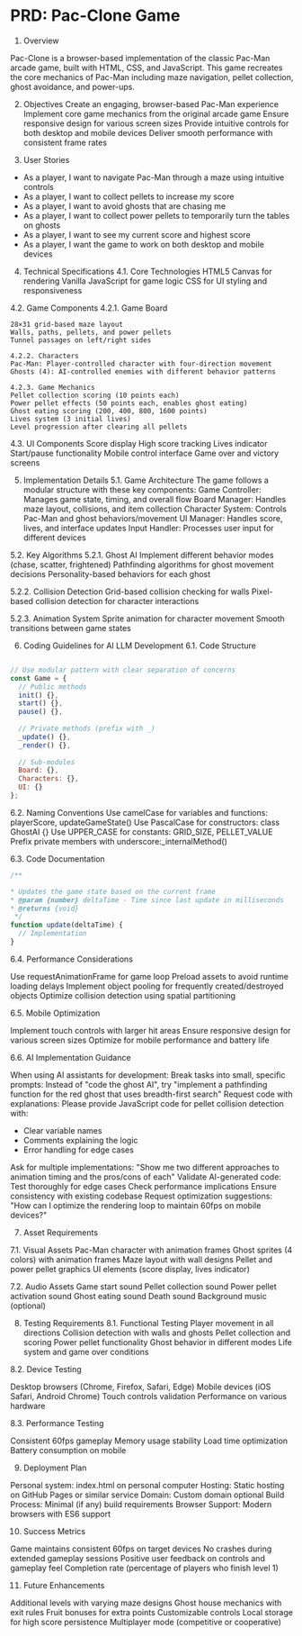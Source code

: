 # PRD: Pac-Clone Game

1. Overview

Pac-Clone is a browser-based implementation of the classic Pac-Man arcade game, built with HTML, CSS, and JavaScript. This game recreates the core mechanics of Pac-Man including maze navigation, pellet collection, ghost avoidance, and power-ups.

2. Objectives
Create an engaging, browser-based Pac-Man experience
Implement core game mechanics from the original arcade game
Ensure responsive design for various screen sizes
Provide intuitive controls for both desktop and mobile devices
Deliver smooth performance with consistent frame rates

3. User Stories

* As a player, I want to navigate Pac-Man through a maze using intuitive controls
* As a player, I want to collect pellets to increase my score
* As a player, I want to avoid ghosts that are chasing me
* As a player, I want to collect power pellets to temporarily turn the tables on ghosts
* As a player, I want to see my current score and highest score
* As a player, I want the game to work on both desktop and mobile devices

4. Technical Specifications
    4.1. Core Technologies
    HTML5 Canvas for rendering
    Vanilla JavaScript for game logic
    CSS for UI styling and responsiveness

4.2. Game Components
    4.2.1. Game Board

    28×31 grid-based maze layout
    Walls, paths, pellets, and power pellets
    Tunnel passages on left/right sides

    4.2.2. Characters
    Pac-Man: Player-controlled character with four-direction movement
    Ghosts (4): AI-controlled enemies with different behavior patterns

    4.2.3. Game Mechanics
    Pellet collection scoring (10 points each)
    Power pellet effects (50 points each, enables ghost eating)
    Ghost eating scoring (200, 400, 800, 1600 points)
    Lives system (3 initial lives)
    Level progression after clearing all pellets

4.3. UI Components
Score display
High score tracking
Lives indicator
Start/pause functionality
Mobile control interface
Game over and victory screens

5. Implementation Details
5.1. Game Architecture
The game follows a modular structure with these key components:
Game Controller: Manages game state, timing, and overall flow
Board Manager: Handles maze layout, collisions, and item collection
Character System: Controls Pac-Man and ghost behaviors/movement
UI Manager: Handles score, lives, and interface updates
Input Handler: Processes user input for different devices

5.2. Key Algorithms
5.2.1. Ghost AI
Implement different behavior modes (chase, scatter, frightened)
Pathfinding algorithms for ghost movement decisions
Personality-based behaviors for each ghost

5.2.2. Collision Detection
Grid-based collision checking for walls
Pixel-based collision detection for character interactions

5.2.3. Animation System
Sprite animation for character movement
Smooth transitions between game states

6. Coding Guidelines for AI LLM Development
6.1. Code Structure

```javascript

// Use modular pattern with clear separation of concerns
const Game = {
  // Public methods
  init() {},
  start() {},
  pause() {},
  
  // Private methods (prefix with _)
  _update() {},
  _render() {},
  
  // Sub-modules
  Board: {},
  Characters: {},
  UI: {}
};

```

6.2. Naming Conventions
Use camelCase for variables and functions: playerScore, updateGameState()
Use PascalCase for constructors: class GhostAI {}
Use UPPER_CASE for constants: GRID_SIZE, PELLET_VALUE
Prefix private members with underscore:_internalMethod()

6.3. Code Documentation

```javascript
/**

* Updates the game state based on the current frame
* @param {number} deltaTime - Time since last update in milliseconds
* @returns {void}
 */
function update(deltaTime) {
  // Implementation
}
```

6.4. Performance Considerations

Use requestAnimationFrame for game loop
Preload assets to avoid runtime loading delays
Implement object pooling for frequently created/destroyed objects
Optimize collision detection using spatial partitioning

6.5. Mobile Optimization

Implement touch controls with larger hit areas
Ensure responsive design for various screen sizes
Optimize for mobile performance and battery life

6.6. AI Implementation Guidance

When using AI assistants for development:
Break tasks into small, specific prompts: Instead of "code the ghost AI", try "implement a pathfinding function for the red ghost that uses breadth-first search"
Request code with explanations:
Please provide JavaScript code for pellet collision detection with:

* Clear variable names
* Comments explaining the logic
* Error handling for edge cases

Ask for multiple implementations: "Show me two different approaches to animation timing and the pros/cons of each"
Validate AI-generated code:
Test thoroughly for edge cases
Check performance implications
Ensure consistency with existing codebase
Request optimization suggestions: "How can I optimize the rendering loop to maintain 60fps on mobile devices?"

7. Asset Requirements

7.1. Visual Assets
Pac-Man character with animation frames
Ghost sprites (4 colors) with animation frames
Maze layout with wall designs
Pellet and power pellet graphics
UI elements (score display, lives indicator)

7.2. Audio Assets
Game start sound
Pellet collection sound
Power pellet activation sound
Ghost eating sound
Death sound
Background music (optional)

8. Testing Requirements
8.1. Functional Testing
Player movement in all directions
Collision detection with walls and ghosts
Pellet collection and scoring
Power pellet functionality
Ghost behavior in different modes
Life system and game over conditions

8.2. Device Testing

Desktop browsers (Chrome, Firefox, Safari, Edge)
Mobile devices (iOS Safari, Android Chrome)
Touch controls validation
Performance on various hardware

8.3. Performance Testing

Consistent 60fps gameplay
Memory usage stability
Load time optimization
Battery consumption on mobile

9. Deployment Plan

Personal system: index.html on personal computer
Hosting: Static hosting on GitHub Pages or similar service
Domain: Custom domain optional
Build Process: Minimal (if any) build requirements
Browser Support: Modern browsers with ES6 support

10. Success Metrics

Game maintains consistent 60fps on target devices
No crashes during extended gameplay sessions
Positive user feedback on controls and gameplay feel
Completion rate (percentage of players who finish level 1)

11. Future Enhancements

Additional levels with varying maze designs
Ghost house mechanics with exit rules
Fruit bonuses for extra points
Customizable controls
Local storage for high score persistence
Multiplayer mode (competitive or cooperative)
